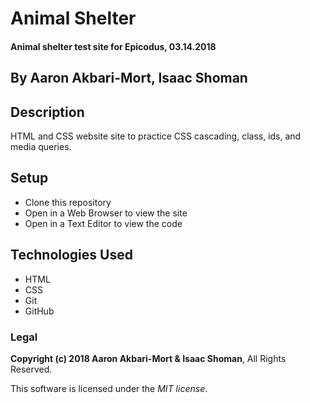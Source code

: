 # Animal Shelter

#### Animal shelter test site for Epicodus, 03.14.2018

## By Aaron Akbari-Mort, Isaac Shoman

## Description

HTML and CSS website site to practice CSS cascading, class, ids, and media queries.

## Setup

* Clone this repository
* Open in a Web Browser to view the site
* Open in a Text Editor to view the code

## Technologies Used

* HTML
* CSS
* Git
* GitHub

### Legal

**Copyright (c) 2018 Aaron Akbari-Mort & Isaac Shoman**, All Rights Reserved.

This software is licensed under the _MIT license_.
